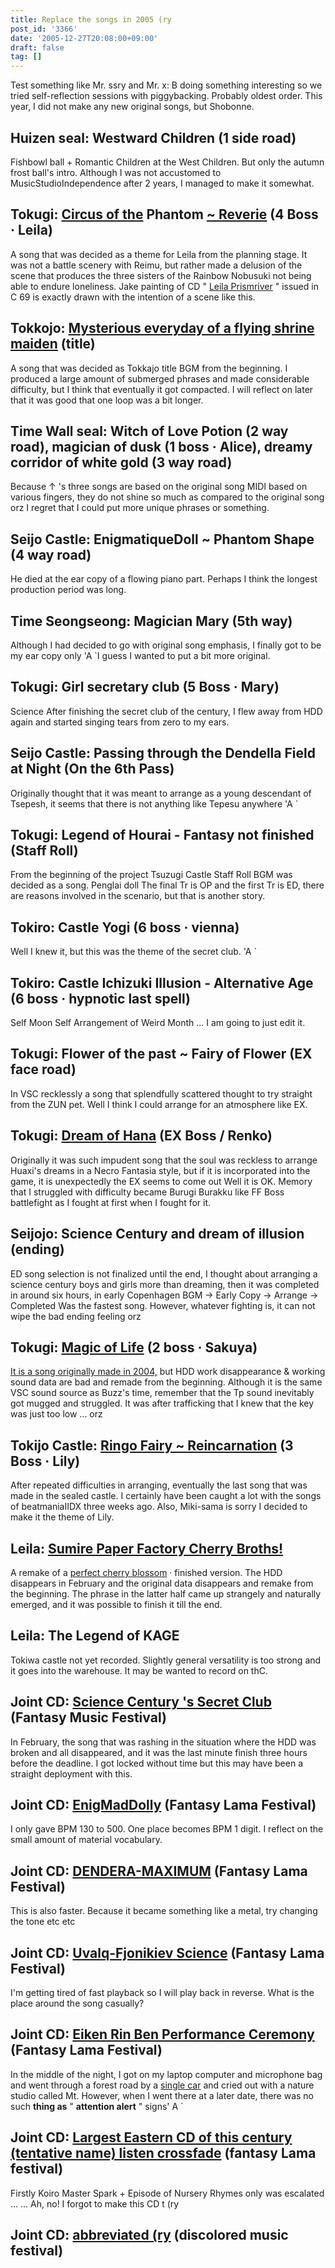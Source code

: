 ```yaml
---
title: Replace the songs in 2005 (ry
post_id: '3366'
date: '2005-12-27T20:08:00+09:00'
draft: false
tag: []
---
```


Test something like Mr. ssry and Mr. x: B doing something interesting so we tried self-reflection sessions with piggybacking. Probably oldest order. This year, I did not make any new original songs, but Shobonne.

## Huizen seal: Westward Children (1 side road)

Fishbowl ball + Romantic Children at the West Children. But only the autumn frost ball's intro. Although I was not accustomed to MusicStudioIndependence after 2 years, I managed to make it somewhat.

## Tokugi: [Circus of the](/filez/music/thA09.mp3) Phantom [~ Reverie](/filez/music/thA09.mp3) (4 Boss · Leila)

A song that was decided as a theme for Leila from the planning stage. It was not a battle scenery with Reimu, but rather made a delusion of the scene that produces the three sisters of the Rainbow Nobusuki not being able to endure loneliness. Jake painting of CD " [Leila Prismriver](/!/leila/) " issued in C 69 is exactly drawn with the intention of a scene like this.

## Tokkojo: [Mysterious everyday of a flying shrine maiden](/filez/music/thA101.mp3) (title)

A song that was decided as Tokkajo title BGM from the beginning. I produced a large amount of submerged phrases and made considerable difficulty, but I think that eventually it got compacted. I will reflect on later that it was good that one loop was a bit longer.

## Time Wall seal: Witch of Love Potion (2 way road), magician of dusk (1 boss · Alice), dreamy corridor of white gold (3 way road)

Because ↑ 's three songs are based on the original song MIDI based on various fingers, they do not shine so much as compared to the original song orz I regret that I could put more unique phrases or something.

## Seijo Castle: EnigmatiqueDoll ~ Phantom Shape (4 way road)

He died at the ear copy of a flowing piano part. Perhaps I think the longest production period was long.

## Time Seongseong: Magician Mary (5th way)

Although I had decided to go with original song emphasis, I finally got to be my ear copy only 'A `I guess I wanted to put a bit more original.

## Tokugi: Girl secretary club (5 Boss · Mary)

Science After finishing the secret club of the century, I flew away from HDD again and started singing tears from zero to my ears.

## Seijo Castle: Passing through the Dendella Field at Night (On the 6th Pass)

Originally thought that it was meant to arrange as a young descendant of Tsepesh, it seems that there is not anything like Tepesu anywhere 'A `

## Tokugi: Legend of Hourai - Fantasy not finished (Staff Roll)

From the beginning of the project Tsuzugi Castle Staff Roll BGM was decided as a song. Penglai doll The final Tr is OP and the first Tr is ED, there are reasons involved in the scenario, but that is another story.

## Tokiro: Castle Yogi (6 boss · vienna)

Well I knew it, but this was the theme of the secret club. 'A `

## Tokiro: Castle Ichizuki Illusion - Alternative Age (6 boss · hypnotic last spell)

Self Moon Self Arrangement of Weird Month ... I am going to just edit it.

## Tokugi: Flower of the past ~ Fairy of Flower (EX face road)

In VSC recklessly a song that splendfully scattered thought to try straight from the ZUN pet. Well I think I could arrange for an atmosphere like EX.

## Tokugi: [Dream of Hana](/filez/music/k2.mp3) (EX Boss / Renko)

Originally it was such impudent song that the soul was reckless to arrange Huaxi's dreams in a Necro Fantasia style, but if it is incorporated into the game, it is unexpectedly the EX seems to come out Well it is OK. Memory that I struggled with difficulty became Burugi Burakku like FF Boss battlefight as I fought at first when I fought for it.

## Seijojo: Science Century and dream of illusion (ending)

ED song selection is not finalized until the end, I thought about arranging a science century boys and girls more than dreaming, then it was completed in around six hours, in early Copenhagen BGM → Early Copy → Arrange → Completed Was the fastest song. However, whatever fighting is, it can not wipe the bad ending feeling orz

## Tokugi: [Magic of Life](/filez/music/thA05.mp3) (2 boss · Sakuya)

[It is a song originally made in 2004,](/filez/music/ml.mp3) but HDD work disappearance & working sound data are bad and remade from the beginning. Although it is the same VSC sound source as Buzz's time, remember that the Tp sound inevitably got mugged and struggled. It was after trafficking that I knew that the key was just too low ... orz

## Tokijo Castle: [Ringo Fairy ~ Reincarnation](/filez/music/thA107.mp3) (3 Boss · Lily)

After repeated difficulties in arranging, eventually the last song that was made in the sealed castle. I certainly have been caught a lot with the songs of beatmaniaIIDX three weeks ago. Also, Miki-sama is sorry I decided to make it the theme of Lily.

## Leila: [Sumire Paper Factory Cherry Broths!](/filez/music/pcb2005.mp3)

A remake of a [perfect cherry blossom](/filez/music/outtake/pcb.mp3) · finished version. The HDD disappears in February and the original data disappears and remake from the beginning. The phrase in the latter half came up strangely and naturally emerged, and it was possible to finish it till the end.

## Leila: The Legend of KAGE

Tokiwa castle not yet recorded. Slightly general versatility is too strong and it goes into the warehouse. It may be wanted to record on thC.

## Joint CD: [Science Century 's Secret Club](/filez/music/gfc.mp3) (Fantasy Music Festival)

In February, the song that was rashing in the situation where the HDD was broken and all disappeared, and it was the last minute finish three hours before the deadline. I got locked without time but this may have been a straight deployment with this.

## Joint CD: [EnigMadDolly](http://lama.danmaq.com/lama/mp3/32.mp3) (Fantasy Lama Festival)

I only gave BPM 130 to 500. One place becomes BPM 1 digit. I reflect on the small amount of material vocabulary.

## Joint CD: [DENDERA-MAXIMUM](http://lama.danmaq.com/lama/mp3/10.mp3) (Fantasy Lama Festival)

This is also faster. Because it became something like a metal, try changing the tone etc etc

## Joint CD: [Uvalq-Fjonikiev Science](http://lama.danmaq.com/lama/mp3/21.mp3) (Fantasy Lama Festival)

I'm getting tired of fast playback so I will play back in reverse. What is the place around the song casually?

## Joint CD: [Eiken Rin Ben Performance Ceremony](http://lama.danmaq.com/lama/mp3/19.mp3) (Fantasy Lama Festival)

In the middle of the night, I got on my laptop computer and microphone bag and went through a forest road by a [single car](/tag/yb-1) and cried out with a nature studio called Mt. However, when I went there at a later date, there was no such **thing as** " **attention alert** " signs' A `

## Joint CD: [Largest Eastern CD of this century (tentative name) listen crossfade](http://lama.danmaq.com/lama/mp3/16.mp3) (fantasy Lama festival)

Firstly Koiro Master Spark + Episode of Nursery Rhymes only was escalated ... ... Ah, no! I forgot to make this CD t (ry

## Joint CD: [abbreviated (ry](http://lama.danmaq.com/lamarisa/mp3/15.mp3) (discolored music festival)